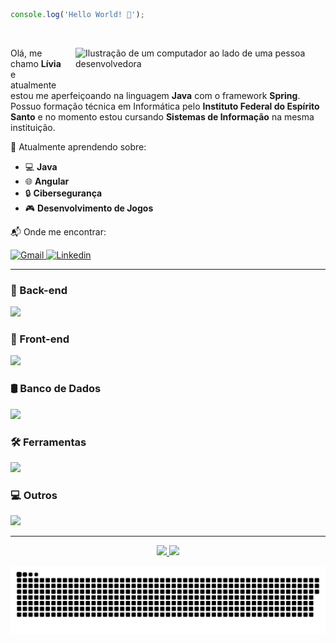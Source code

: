 ```js
console.log('Hello World! 👋');
```
</br>
<div>
  <img 
    src="https://raw.githubusercontent.com/MicaelliMedeiros/micaellimedeiros/master/image/computer-illustration.png" 
    alt="Ilustração de um computador ao lado de uma pessoa desenvolvedora" 
    width="400px" 
    align="right" 
    style="margin-left: 20px; margin-bottom: 20px;"
  >

  <p align="left"> 
    Olá, me chamo <strong>Lívia</strong> e atualmente estou me aperfeiçoando na linguagem <strong>Java</strong> com o framework <strong>Spring</strong>.
    Possuo formação técnica em Informática pelo <strong>Instituto Federal do Espírito Santo</strong> e no momento estou cursando <strong>Sistemas de Informação</strong> na mesma instituição.
  </p>

  <p align="left">🌱 Atualmente aprendendo sobre:</p>

  <ul align="left">
    <li>💻 <strong>Java</strong></li>
    <li>🌐 <strong>Angular</strong></li>
    <li>🔒 <strong>Cibersegurança</strong></li>
    <li>🎮 <strong>Desenvolvimento de Jogos</strong></li>
  </ul>

  <p align="left">📬 Onde me encontrar:</p>

  <p align="left">    
    <a href="mailto:livinha.guimaraes.013@gmail.com" target="_blank">
      <img src="https://img.shields.io/badge/Gmail-FF0000?style=for-the-badge&logo=gmail&logoColor=white" alt="Gmail">
    </a>
    <a href="https://www.linkedin.com/in/livia013" target="_blank">
      <img src="https://img.shields.io/badge/LinkedIn-0077B5?style=for-the-badge&logo=linkedin&logoColor=white" alt="Linkedin">
    </a>
  </p>
</div>


---

### 🧠 Back-end
<img src="https://skillicons.dev/icons?i=java,spring,js,nodejs,python,fastapi,cs,dotnet&theme=light" />

### 🎨 Front-end
<img src="https://skillicons.dev/icons?i=html,css,bootstrap,sass,tailwind,angular,ts,jquery&theme=light" />

### 🛢️ Banco de Dados
<img src="https://skillicons.dev/icons?i=postgres,mongo&theme=light" />

### 🛠️ Ferramentas
<img src="https://skillicons.dev/icons?i=vscode,idea,postman,docker,figma&theme=light" />

### 💻 Outros
<img src="https://skillicons.dev/icons?i=c,linux,bash&theme=light" />

---

<div align="center">
    <p>
        <a href="https://github.com/anuraghazra/github-readme-stats">
            <img height="180em" src="https://github-readme-stats.vercel.app/api?username=4L1C3-R4BB1T&show_icons=true&theme=tokyonight">
        </a>
        <a href="https://github.com/anuraghazra/github-readme-stats">
            <img height="180em" src="https://github-readme-stats.vercel.app/api/top-langs/?username=4L1C3-R4BB1T&layout=compact&langs_count=6&theme=tokyonight">
        </a>
    </p>
</div>
<div align="center">
    <a href="https://github.com/Platane/snk">
        <img src="https://github.com/4L1C3-R4BB1T/4L1C3-R4BB1T/blob/main/assets/github-user-contribution.svg">
    </a>
</div>
